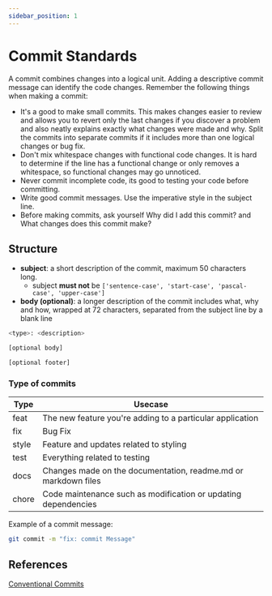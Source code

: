 ```yaml
---
sidebar_position: 1
---
```


# Commit Standards


A commit combines changes into a logical unit. Adding a descriptive commit message can identify the code changes. Remember the following things when making a commit: 

- It's a good to make small commits. This makes changes easier to review and allows you to revert only the last changes if you discover a problem and also neatly explains exactly what changes were made and why. Split the commits into separate commits if it includes more than one logical changes or bug fix.
- Don't mix whitespace changes with functional code changes. It is hard to determine if the line has a functional change or only removes a whitespace, so functional changes may go unnoticed.
- Never commit incomplete code, its good to testing your code before committing.
- Write good commit messages. Use the imperative style in the subject line.
- Before making commits, ask yourself Why did I add this commit? and What changes does this commit make?

## Structure

- **subject**: a short description of the commit, maximum 50 characters long.
  -  subject **must not** be `['sentence-case', 'start-case', 'pascal-case', 'upper-case']`
- **body (optional)**: a longer description of the commit includes what, why and how, wrapped at 72 characters, separated from the subject line by a blank line

```bash
<type>: <description>

[optional body]

[optional footer]
```

### Type of commits

| Type          |   Usecase 
| ------------- | ---------------
| feat    | The new feature you're adding to a particular application
| fix     | Bug Fix
| style   | Feature and updates related to styling
| test    | Everything related to testing
| docs    | Changes made on the documentation, readme.md or markdown files
| chore   | Code maintenance such as modification or updating dependencies

Example of a commit message:
```bash
git commit -m "fix: commit Message"
```

## References

[Conventional Commits](https://www.conventionalcommits.org/en/v1.0.0/)